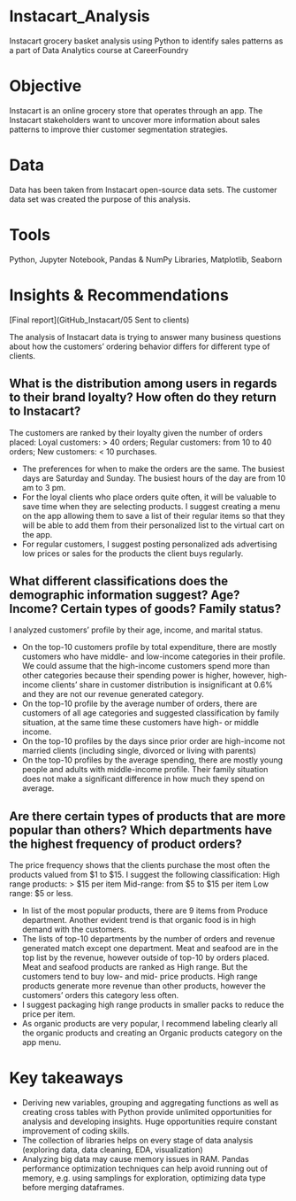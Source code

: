 # Instacart_Analysis
Instacart grocery basket analysis using Python to identify sales patterns as a part of Data Analytics course at CareerFoundry
# Objective
Instacart is an online grocery store that operates through an app. The Instacart stakeholders want to uncover more information about sales patterns to improve thier customer segmentation strategies.
# Data
Data has been taken from Instacart open-source data sets. The customer data set was created the purpose of this analysis.
# Tools
Python,
Jupyter Notebook,
Pandas & NumPy Libraries,
Matplotlib,
Seaborn  
# Insights & Recommendations

[Final report](GitHub_Instacart/05 Sent to clients)

The analysis of Instacart data is trying to answer many business questions about how the customers’ ordering behavior differs for different type of clients.      
## What is the distribution among users in regards to their brand loyalty?  How often do they return to Instacart?
The customers are ranked by their loyalty given the number of orders placed:
 Loyal customers: > 40 orders;
 Regular customers: from 10 to 40 orders;
 New customers: < 10 purchases.
- The preferences for when to make the orders are the same. The busiest days are Saturday and Sunday. The busiest hours of the day are from 10 am to 3 pm.
- For the loyal clients who place orders quite often, it will be valuable to save time when they are selecting products. I suggest creating a menu on the app allowing them to save a list of their regular items so that they will be able to add them from their personalized list to the virtual cart on the app.
- For regular customers, I suggest posting personalized ads advertising low prices or sales for the products the client buys regularly.
## What different classifications does the demographic information suggest?  Age?  Income?  Certain types of goods?  Family status?
I analyzed customers’ profile by their age, income, and marital status.
- On the top-10 customers profile by total expenditure, there are mostly customers who have middle- and low-income categories in their profile. We could assume that the high-income customers spend more than other categories because their spending power is higher, however, high-income clients’ share in customer distribution is insignificant at 0.6% and they are not our revenue generated category.
- On the top-10 profile by the average number of orders, there are customers of all age categories and suggested classification by family situation, at the same time these customers have high- or middle income. 
- On the top-10 profiles by the days since prior order are high-income not married clients (including single, divorced or living with parents) 
- On the top-10 profiles by the average spending, there are mostly young people and adults with middle-income profile. Their family situation does not make a significant difference in how much they spend on average.
## Are there certain types of products that are more popular than others?   Which departments have the highest frequency of product orders?
The price frequency shows that the clients purchase the most often the products valued from $1 to $15. 
I suggest the following classification:
High range products: > $15 per item
Mid-range: from $5 to $15 per item
Low range: $5 or less.  
- In list of the most popular products, there are 9 items from Produce department. Another evident trend is that organic food is in high demand with the customers.
- The lists of top-10 departments by the number of orders and revenue generated match except one department. Meat and seafood are in the top list by the revenue, however outside of top-10 by orders placed. Meat and seafood products are ranked as High range. But the customers tend to buy low- and mid- price products.
High range products generate more revenue than other products, however the customers’ orders this category less often.
- I suggest packaging high range products in smaller packs to reduce the price per item. 
- As organic products are very popular, I recommend labeling clearly all the organic products and creating an Organic products category on the app menu.
# Key takeaways
- Deriving new variables, grouping and aggregating functions as well as creating cross tables with Python provide unlimited opportunities for analysis and developing insights. Huge opportunities require constant improvement of coding skills.
- The collection of libraries helps on every stage of data analysis (exploring data, data cleaning, EDA, visualization)  
- Analyzing big data may cause memory issues in RAM. Pandas performance optimization techniques can help avoid running out of memory, e.g. using samplings for exploration, optimizing data type before merging dataframes.
